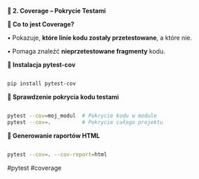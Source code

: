 **📝 2. Coverage – Pokrycie Testami**

  

**🔹 Co to jest Coverage?**

• Pokazuje, **które linie kodu zostały przetestowane**, a które nie.

• Pomaga znaleźć **nieprzetestowane fragmenty** kodu.

  

**🔹 Instalacja pytest-cov**

```sh

pip install pytest-cov

```

**🔹 Sprawdzenie pokrycia kodu testami**

```sh

pytest --cov=moj_modul  # Pokrycie kodu w module
pytest --cov=.          # Pokrycie całego projektu

```

**🔹 Generowanie raportów HTML**

```sh

pytest --cov=. --cov-report=html

```


#pytest #coverage






